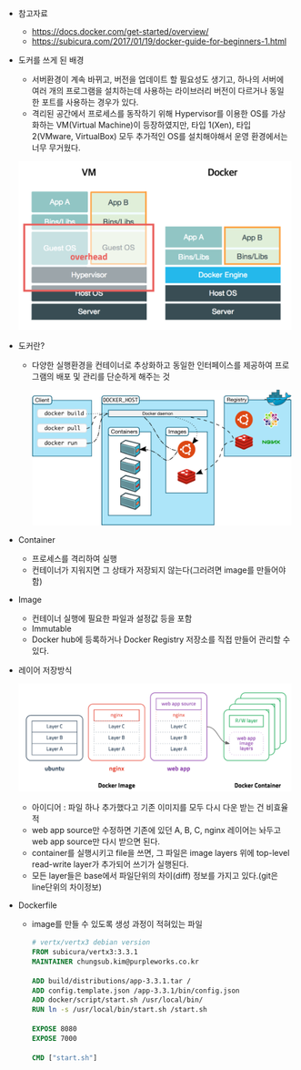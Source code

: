 * 참고자료

  * https://docs.docker.com/get-started/overview/
  * https://subicura.com/2017/01/19/docker-guide-for-beginners-1.html

* 도커를 쓰게 된 배경

  * 서버환경이 계속 바뀌고, 버전을 업데이트 할 필요성도 생기고, 하나의 서버에 여러 개의 프로그램을 설치하는데 사용하는 라이브러리 버전이 다르거나 동일한 포트를 사용하는 경우가 있다.
  * 격리된 공간에서 프로세스를 동작하기 위해 Hypervisor를 이용한 OS를 가상화하는 VM(Virtual Machine)이 등장하였지만, 타입 1(Xen), 타입 2(VMware, VirtualBox) 모두 추가적인 OS를 설치해야해서 운영 환경에서는 너무 무거웠다.

  ![가상머신과 도커](./210623Docker.assets/vm-vs-docker.png)

* 도커란?

  * 다양한 실행환경을 컨테이너로 추상화하고 동일한 인터페이스를 제공하여 프로그램의 배포 및 관리를 단순하게 해주는 것

    ![Docker Layer](210623Docker.assets/architecture.svg)

* Container

  * 프로세스를 격리하여 실행
  * 컨테이너가 지워지면 그 상태가 저장되지 않는다(그러려면 image를 만들어야 함)

* Image

  * 컨테이너 실행에 필요한 파일과 설정값 등을 포함
  * Immutable
  * Docker hub에 등록하거나 Docker Registry 저장소를 직접 만들어 관리할 수 있다.

* 레이어 저장방식

  ![Docker Layer](./210623Docker.assets/image-layer.png)

  * 아이디어 : 파일 하나 추가했다고 기존 이미지를 모두 다시 다운 받는 건 비효율적
  * web app source만 수정하면 기존에 있던 A, B, C, nginx 레이어는 놔두고 web app source만 다시 받으면 된다.
  * container를 실행시키고 file을 쓰면, 그 파일은 image layers 위에 top-level read-write layer가 추가되어 쓰기가 실행된다.
  * 모든 layer들은 base에서 파일단위의 차이(diff) 정보를 가지고 있다.(git은 line단위의 차이정보)

* Dockerfile

  * image를 만들 수 있도록 생성 과정이 적혀있는 파일

    ```dockerfile
    # vertx/vertx3 debian version
    FROM subicura/vertx3:3.3.1
    MAINTAINER chungsub.kim@purpleworks.co.kr
    
    ADD build/distributions/app-3.3.1.tar /
    ADD config.template.json /app-3.3.1/bin/config.json
    ADD docker/script/start.sh /usr/local/bin/
    RUN ln -s /usr/local/bin/start.sh /start.sh
    
    EXPOSE 8080
    EXPOSE 7000
    
    CMD ["start.sh"]
    ```

    

